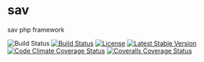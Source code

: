 # sav
sav php framework

![Build Status](https://img.shields.io/badge/branch-master-blue.svg) [![Build Status](https://travis-ci.org/savphp/sav.svg?branch=master)](https://travis-ci.org/savphp/sav) [![License](https://poser.pugx.org/savphp/sav/license.svg)](https://packagist.org/packages/savphp/sav)
[![Latest Stable Version](https://img.shields.io/packagist/v/savphp/sav.svg)](https://packagist.org/packages/savphp/sav)
[![Code Climate Coverage Status](https://codeclimate.com/github/savphp/sav/badges/coverage.svg)](https://codeclimate.com/github/savphp/sav)
[![Coveralls Coverage Status](https://coveralls.io/repos/savphp/sav/badge.svg?branch=master)](https://coveralls.io/r/savphp/sav?branch=master)
